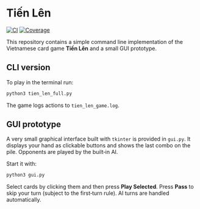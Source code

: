 # Tiến Lên
[![CI](https://github.com/YOUR_GITHUB_USERNAME/Tien-Len/actions/workflows/ci.yml/badge.svg)](https://github.com/YOUR_GITHUB_USERNAME/Tien-Len/actions/workflows/ci.yml)
[![Coverage](https://codecov.io/gh/YOUR_GITHUB_USERNAME/Tien-Len/branch/main/graph/badge.svg)](https://codecov.io/gh/YOUR_GITHUB_USERNAME/Tien-Len)

This repository contains a simple command line implementation of the 
Vietnamese card game **Tiến Lên** and a small GUI prototype.

## CLI version

To play in the terminal run:

```bash
python3 tien_len_full.py
```

The game logs actions to `tien_len_game.log`.

## GUI prototype

A very small graphical interface built with `tkinter` is provided in
`gui.py`. It displays your hand as clickable buttons and shows the last
combo on the pile. Opponents are played by the built‑in AI.

Start it with:

```bash
python3 gui.py
```

Select cards by clicking them and then press **Play Selected**. Press
**Pass** to skip your turn (subject to the first‑turn rule). AI turns
are handled automatically.
